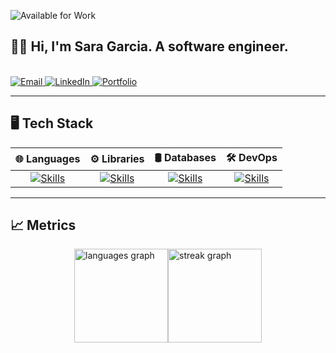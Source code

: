 ![Available for Work](https://img.shields.io/badge/Available%20for%20Work-Yes-brightgreen)

## 👩‍💻 Hi, I'm Sara Garcia. A software engineer.

<br>

<a href="mailto:saragarcia6123@gmail.com" target="_blank">
    <img src="https://img.shields.io/badge/Email-D14836?style=for-the-badge" alt="Email" />
</a>

<a href="https://www.linkedin.com/in/saragarcia6123" target="_blank">
    <img src="https://img.shields.io/badge/LinkedIn-0077B5?style=for-the-badge" alt="LinkedIn" />
</a>

<a href="https://saragarcia.dev" target="_blank">
    <img src="https://img.shields.io/badge/Portfolio-000000?style=for-the-badge" alt="Portfolio" />
</a>

<br>

---

## 🖥️ Tech Stack 

| 🌐 **Languages**                                                                                         | ⚙️ **Libraries**                                                                                                   | 🛢️ **Databases**                                                                            | 🛠️ **DevOps** |
|:--------------------------------------------------------------------------------------------------------:|:----------------------------------------------------------------------------------------------------------------:|:-------------------------------------------------------------------------------------------:|:-------------:|
| [![Skills](https://skillicons.dev/icons?i=python,bash,typescript,kotlin,solidity)](https://skillicons.dev) | [![Skills](https://skillicons.dev/icons?i=fastapi,flask,pytorch,tensorflow)](https://skillicons.dev)                               | [![Skills](https://skillicons.dev/icons?i=postgresql,mysql,mongodb)](https://skillicons.dev) | [![Skills](https://skillicons.dev/icons?i=linux,docker,gcp,nginx)](https://skillicons.dev) |

---

## 📈 Metrics

<div style="width: 100%; display: flex; justify-content: center;">
  <div style="display: flex;">
    <img src="https://github-readme-stats.vercel.app/api/top-langs?username=saragarcia6123&locale=en&hide_title=false&layout=compact&card_width=320&langs_count=10&theme=dark&hide_border=true&order=2" height="150" alt="languages graph"  />
    <img src="https://streak-stats.demolab.com?user=saragarcia6123&locale=en&mode=weekly&theme=dark&hide_border=true&border_radius=5&order=3" height="150" alt="streak graph"  />
  </div>
</div>
